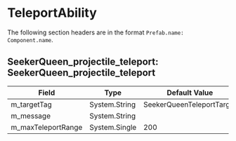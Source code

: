 # TeleportAbility

The following section headers are in the format `Prefab.name: Component.name`.

## SeekerQueen_projectile_teleport: SeekerQueen_projectile_teleport

|Field|Type|Default Value|
|-----|----|-------------|
|m_targetTag|System.String|SeekerQueenTeleportTarget|
|m_message|System.String||
|m_maxTeleportRange|System.Single|200|


